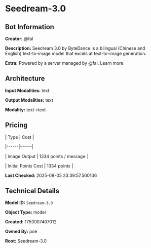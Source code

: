 # Seedream-3.0

## Bot Information

**Creator:** @fal

**Description:** Seedream 3.0 by ByteDance is a bilingual (Chinese and English) text-to-image model that excels at text-to-image generation.

**Extra:** Powered by a server managed by @fal. Learn more


## Architecture

**Input Modalities:** text

**Output Modalities:** text

**Modality:** text->text


## Pricing

| Type | Cost |

|------|------|

| Image Output | 1334 points / message |

| Initial Points Cost | 1334 points |


**Last Checked:** 2025-08-05 23:39:57.500106


## Technical Details

**Model ID:** `Seedream-3.0`

**Object Type:** model

**Created:** 1750007407012

**Owned By:** poe

**Root:** Seedream-3.0
